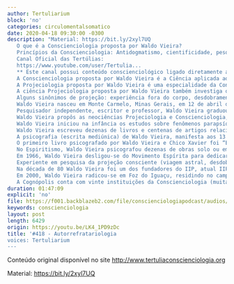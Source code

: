```yaml
---
author: Tertuliarium
block: 'no'
categories: circulomentalsomatico
date: 2020-04-18 09:30:00 -0300
description: "Material: https://bit.ly/2xyl7UQ
   O que é a Conscienciologia proposta por Waldo Vieira?
   Princípios da Conscienciologia: Antidogmatismo, cientificidade, pesquisa e universalismo, Cosmoética, liberdade, livre-arbítrio, antigurulatria, EV, banalização de conceitos, postura científica.
   Canal Oficial das Tertúlias:
   https://www.youtube.com/user/Tertulia...
   ** Este canal possui conteúdo conscienciológico ligado diretamente a uma instituição conscienciocêntrica, tendo por objetivo a divulgação da Conscienciologia e o acesso aos intermissivistas.**
   A Conscienciologia proposta por Waldo Vieira é a Ciência aplicada ao estudo da consciência de maneira abrangente, integral, multidisciplinar, multicultural, multidimensional (dimensões onde atua), multitemporal, multiexistencial (vidas passadas), holopensênica, holomnemônica, holobiográfica, holocármica, holossomática (veículos de atuação) e, sobretudo, segundo as reações perante as energias imanentes (EIs) e as energias conscienciais (ECs), bem como os múltiplos estados, níveis de acuidade e condições de manifestação, a partir das auto e heteropesquisas dos atributos conscienciais, mentaissomáticos (qualidades), paracerebrais (Paracerebrologia) e fenômenos conscienciais em geral.
   A Projeciologia proposta por Waldo Vieira é uma especialidade da Conscienciologia e estuda as projeções da consciência para fora do corpo físico, ou seja, as ações da consciência (ego, self ou personalidade humana) em dimensões não físicas, livre do restringimento do corpo biológico.
   A ciência Projeciologia proposta por Waldo Vieira também investiga outros fenômenos projeciológicos, tais como: bilocação, clarividência, experiência de quase-morte (EQM), intuição, precognição, retrocognição e telepatia.
   Alguns sinônimos de projeção: experiência fora do corpo, desdobramento, viagem astral, projeção astral, sonho lúcido, OBE ou OBEE (out-of-body-experience), EEC (experiência extracorporal), emancipação da alma, experiência extracorpórea, viagem in spirito, videha, vôo da mente, astral projection, dedoublemment, desdoblamiento, astralwanderung, proiezzione astrale.
   Waldo Vieira nasceu em Monte Carmelo, Minas Gerais, em 12 de abril de 1932.
   Pesquisador independente, escritor e professor, Waldo Vieira graduou-se em Odontologia (1954) e em Medicina (1960), com pós-graduação em Plástica e Cosmética em Tóquio, Japão.
   Waldo Vieira propôs as neociências Projeciologia e Conscienciologia, sistematizadas nos tratados “Projeciologia: Panorama das Experiências da Consciência Fora do Corpo Humano” (1986) e “700 Experimentos da Conscienciologia” (1994).
   Waldo Vieira iniciou na infância os estudos sobre fenômenos parapsíquicos (percepção extrassensorial, mediunidade, paranormalidade) e tornou-se membro das principais instituições de pesquisa do parapsiquismo, a exemplo da SPR – Society for Psychical Research (Londres, Reino Unido), ASPR – American Society for Psychical Research (Nova York, EUA), Associação Brasileira de Parapsicologia (Rio de Janeiro – RJ) e CEAEC – Centro de Altos Estudos da Conscienciologia (Foz do Iguaçu – PR).
   Waldo Vieira escreveu dezenas de livros e centenas de artigos relacionados à pesquisa da consciência para além da matéria ou do cérebro biológico apenas.
   A psicografia (escrita mediúnica) de Waldo Vieira, manifesta aos 13 anos, foi aperfeiçoada e, já com 23 anos, quando conheceu o famoso médium Chico Xavier, já estava plenamente desenvolvida.
   O primeiro livro psicografado por Waldo Vieira e Chico Xavier foi “Evolução em Dois Mundos”, publicado em 1958.
   No Espiritismo, Waldo Vieira psicografou dezenas de obras solo ou em parceria com Chico Xavier.
   Em 1966, Waldo Vieira desligou-se do Movimento Espírita para dedicar-se à pesquisa independente.
   Experiente em pesquisa da projeção consciente (viagem astral, desdobramento) desde os nove anos, Waldo Vieira tinha experiências lúcidas fora do corpo desde o início da década de 1940 e tornou-se a referência mundial em Projeciologia e Conscienciologia.
   Na década de 80 Waldo Vieira foi um dos fundadores do IIP, atual IIPC – Instituto Internacional de Projeciologia e Conscienciologia.
   Em 2000, Waldo Vieira radicou-se em Foz do Iguaçu, residindo no campus do CEAEC - Centro de Altos Estudos da Conscienciologia, visando a aglutinação de pesquisadores voluntários para expandir a Conscienciologia na Tríplice Fronteira, instalando a Cognópolis - o Bairro do Saber, a Cidade do Conhecimento.
   A Cognópolis conta com vinte instituições da Conscienciologia (muitas fundadas por Waldo Vieira), o Hotel Mabu Interludium Iguassu Convention, e projetos em construção: Ágora Cognopolita e Megacentro Cultural Holoteca, projeto concebido por Oscar Niemeyer."
duration: 01:47:09
explicit: 'no'
file: https://f001.backblazeb2.com/file/conscienciologiapodcast/audios/LK4_1PD9zDc.mp3
keywords: conscienciologia
layout: post
length: 6429
origin: https://youtu.be/LK4_1PD9zDc
title: '#418 - Autorrefratariologia
voices: Tertuliarium
---
```

Conteúdo original disponível no site <http://www.tertuliaconscienciologia.org>

Material: <https://bit.ly/2xyl7UQ>
